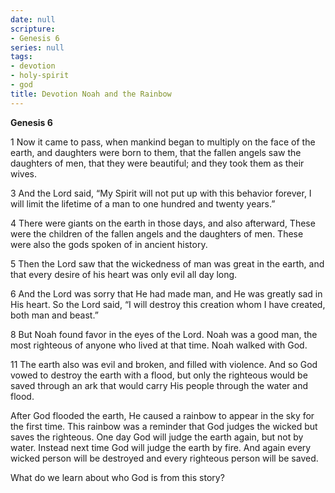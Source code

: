 ```yaml
---
date: null
scripture:
- Genesis 6
series: null
tags:
- devotion
- holy-spirit
- god
title: Devotion Noah and the Rainbow
---
```



**Genesis 6**

1 Now it came to pass, when mankind began to multiply on the face of the earth, and daughters were born to them, that the fallen angels saw the daughters of men, that they were beautiful; and they took them as their wives.

3 And the Lord said, “My Spirit will not put up with this behavior forever, I will limit the lifetime of a man to one hundred and twenty years.”

4 There were giants on the earth in those days, and also afterward, These were the children of the fallen angels and the daughters of men. These were also the gods spoken of in ancient history.

5 Then the Lord saw that the wickedness of man was great in the earth, and that every desire of his heart was only evil all day long.

6 And the Lord was sorry that He had made man, and He was greatly sad in His heart. So the Lord said, “I will destroy this creation whom I have created, both man and beast.”

8 But Noah found favor in the eyes of the Lord. Noah was a good man, the most righteous of anyone who lived at that time. Noah walked with God.

11 The earth also was evil and broken, and filled with violence. And so God vowed to destroy the earth with a flood, but only the righteous would be saved through an ark that would carry His people through the water and flood.

After God flooded the earth, He caused a rainbow to appear in the sky for the first time. This rainbow was a reminder that God judges the wicked but saves the righteous. One day God will judge the earth again, but not by water. Instead next time God will judge the earth by fire. And again every wicked person will be destroyed and every righteous person will be saved.

What do we learn about who God is from this story?